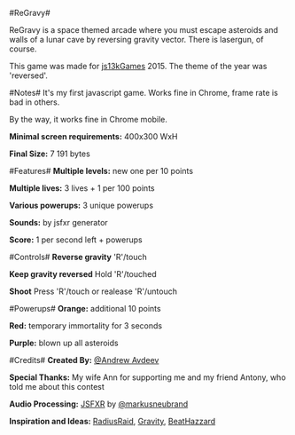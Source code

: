 #ReGravy#

ReGravy is a space themed arcade where you must escape asteroids and walls of a lunar cave by reversing gravity vector.
There is lasergun, of course.

This game was made for [js13kGames](http://js13kgames.com) 2015. The theme of the year was 'reversed'.

#Notes#
It's my first javascript game. Works fine in Chrome, frame rate is bad in others.

By the way, it works fine in Chrome mobile.

**Minimal screen requirements:** 400x300 WxH

**Final Size:** 7 191 bytes

#Features#
**Multiple levels:** new one per 10 points

**Multiple lives:** 3 lives + 1 per 100 points

**Various powerups:** 3 unique powerups

**Sounds:** by jsfxr generator

**Score:** 1 per second left + powerups

#Controls#
**Reverse gravity** 'R'/touch

**Keep gravity reversed** Hold 'R'/touched

**Shoot** Press 'R'/touch or realease 'R'/untouch

#Powerups#
**Orange:** additional 10 points

**Red:** temporary immortality for 3 seconds

**Purple:** blown up all asteroids

#Credits#
**Created By:** [@Andrew Avdeev](https://twitter.com/_AvdeevAndrew)  

**Special Thanks:** My wife Ann for supporting me and my friend Antony, who told me about this contest

**Audio Processing:** [JSFXR](https://github.com/mneubrand/jsfxr) by [@markusneubrand](https://twitter.com/markusneubrand)  

**Inspiration and Ideas:** [RadiusRaid](http://js13kgames.com/entries/radius-raid), [Gravity](http://js13kgames.com/entries/gravity), [BeatHazzard](https://en.wikipedia.org/wiki/Beat_Hazard)
